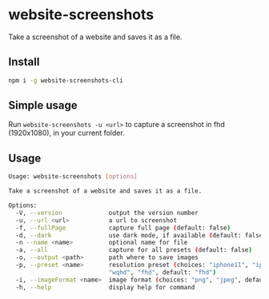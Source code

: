 # website-screenshots

Take a screenshot of a website and saves it as a file.

## Install

```sh
npm i -g website-screenshots-cli
```

## Simple usage

Run `website-screenshots -u <url>` to capture a screenshot in fhd (1920x1080), in your current folder.

## Usage

```sh
Usage: website-screenshots [options]

Take a screenshot of a website and saves it as a file.

Options:
  -V, --version             output the version number
  -u, --url <url>           a url to screenshot
  -f, --fullPage            capture full page (default: false)
  -d, --dark                use dark mode, if available (default: false)
  -n --name <name>          optional name for file
  -a, --all                 capture for all presets (default: false)
  -o, --output <path>       path where to save images
  -p, --preset <name>       resolution preset (choices: "iphone11", "iphoneSE", "pixel2", "ipadPro", "ipad", "4k",
                            "wqhd", "fhd", default: "fhd")
  -i, --imageFormat <name>  image format (choices: "png", "jpeg", default: "png")
  -h, --help                display help for command
```
